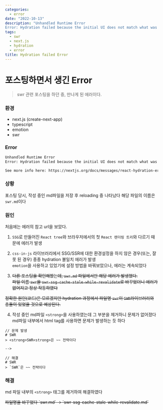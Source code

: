 ```yaml
---
categories:
  - error
date: "2022-10-13"
description: "Unhandled Runtime Error
Error: Hydration failed because the initial UI does not match what was rendered on the server."
tags:
  - swr
  - next.js
  - hydration
  - error
title: Hydration failed Error
---
```


# 포스팅하면서 생긴 Error
> swr 관련 포스팅을 하던 중, 만나게 된 에러이다.  

### 환경
- next.js (create-next-app)
- typescript
- emotion
- swr

### Error
```bash
Unhandled Runtime Error
Error: Hydration failed because the initial UI does not match what was rendered on the server.

See more info here: https://nextjs.org/docs/messages/react-hydration-error
```

### 상황
포스팅 당시, 작성 중인 md파일을 저장 후 reloading 중 나타났다
해당 파일의 이름은 `swr.md`이다

### 원인
처음에는 에러의 참고 url을 보았다.
1. `SSG`로 만들어진 `React tree`와 브라우저에서의 첫 `React 렌더링 트리`와 다르기 때문에 에러가 발생

2. `css-in-js` 라이브러리에서 SSG/SSR에 대한 환경설정을 하지 않은 경우(또는, 잘못 된 경우) 종종 hydration 불일치 에러가 발생  
`emotion`을 사용하고 있었기에 설정 방법을 바꿔보았으나, 에러는 계속되었다

3. <del>다른 포스팅을 확인해봤는데, `swr.md` 파일에서만 해당 에러가 발생했다.  
파일 이름 `swr`을 `swr-ssg-cache-stale-while-revalidate`로 바꾸었더니 에러가 없어지고 정상 작동하였다<del>  

<del>정확한 원인(코드)은 모르겠지만 hydration 과정에서 파일명 `swr`이 `SWR`라이브러리와 충돌이 있었을 것으로 예상된다.<del>

4. 작성 중인 md파일 `<strong>`을 사용하였는데 그 부분을 제거하니 문제가 없어졌다  
md파일 내부에서 html tag를 사용하면 문제가 발생하는 듯 하다
```
// 문제 발생
# SWR
> <strong>SWR<strong>은 ~~ 전략이다

-->

// 해결
# SWR
> `SWR`은 ~~ 전략이다
```

### 해결
md 파일 내부의 `<strong>` 태그를 제거하여 해결하였다

<del>
파일명을 바꾸었다  
`swr.md` -> `swr-ssg-cache-stale-while-revalidate.md`
<del>